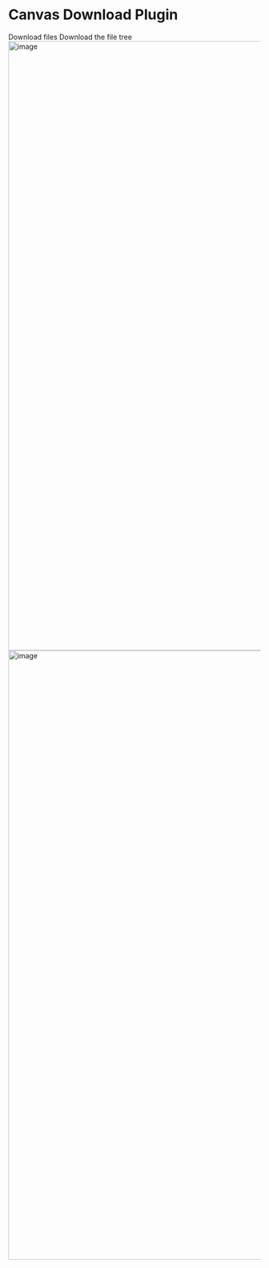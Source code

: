 # Canvas Download Plugin
Download files
Download the file tree
<img width="1217" alt="image" src="https://github.com/user-attachments/assets/f226e0ee-a48e-438b-ac0b-999afac42720" />
<img width="1217" alt="image" src="https://github.com/user-attachments/assets/70ade8ad-8f50-499e-bdcd-96ed30c263b6" />
